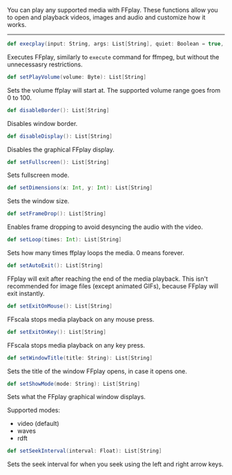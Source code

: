 You can play any supported media with FFplay. These functions allow you to open and playback videos, images and audio and customize how it works.

---

```scala
def execplay(input: String, args: List[String], quiet: Boolean = true, exec: String = "ffplay"): Int
```
Executes FFplay, similarly to ```execute``` command for ffmpeg, but without the unnecessasry restrictions.

```scala
def setPlayVolume(volume: Byte): List[String]
```
Sets the volume ffplay will start at. The supported volume range goes from 0 to 100.

```scala
def disableBorder(): List[String]
```
Disables window border.

```scala
def disableDisplay(): List[String]
```
Disables the graphical FFplay display.

```scala
def setFullscreen(): List[String]
```
Sets fullscreen mode.

```scala
def setDimensions(x: Int, y: Int): List[String]
```
Sets the window size.

```scala
def setFrameDrop(): List[String]
```
Enables frame dropping to avoid desyncing the audio with the video.

```scala
def setLoop(times: Int): List[String]
```
Sets how many times ffplay loops the media. 0 means forever.

```scala
def setAutoExit(): List[String]
```
FFplay will exit after reaching the end of the media playback. This isn't recommended for image files (except animated GIFs), because FFplay will exit instantly.

```scala
def setExitOnMouse(): List[String]
```
FFscala stops media playback on any mouse press.

```scala
def setExitOnKey(): List[String]
```
FFscala stops media playback on any key press.

```scala
def setWindowTitle(title: String): List[String]
```
Sets the title of the window FFplay opens, in case it opens one.

```scala
def setShowMode(mode: String): List[String]
```
Sets what the FFplay graphical window displays.

Supported modes:
* video (default)
* waves
* rdft

```scala
def setSeekInterval(interval: Float): List[String]
```
Sets the seek interval for when you seek using the left and right arrow keys.
